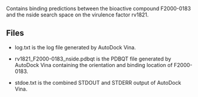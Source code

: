 Contains binding predictions between the bioactive compound F2000-0183 and the nside search space on the virulence factor rv1821.

## Files

- log.txt is the log file generated by AutoDock Vina.

- rv1821_F2000-0183_nside.pdbqt is the PDBQT file generated by AutoDock Vina containing the orientation and binding location of F2000-0183.

- stdoe.txt is the combined STDOUT and STDERR output of AutoDock Vina.

